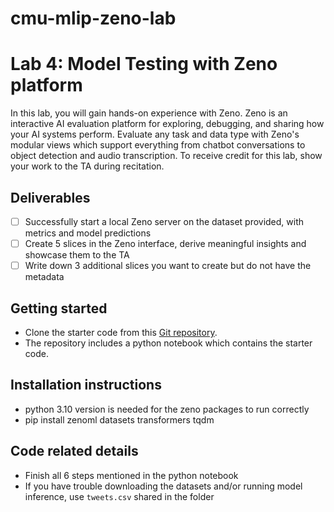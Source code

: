 # cmu-mlip-zeno-lab

# Lab 4: Model Testing with Zeno platform

In this lab, you will gain hands-on experience with Zeno.
Zeno is an interactive AI evaluation platform for exploring, debugging, and sharing how your AI systems perform. Evaluate any task and data type with Zeno's modular views which support everything from chatbot conversations to object detection and audio transcription.
To receive credit for this lab, show your work to the TA during recitation.

## Deliverables
- [ ] Successfully start a local Zeno server on the dataset provided, with metrics and model predictions
- [ ] Create 5 slices in the Zeno interface, derive meaningful insights and showcase them to the TA
- [ ] Write down 3 additional slices you want to create but do not have the metadata 

## Getting started
- Clone the starter code from this [Git repository](https://github.com/malusamayo/cmu-mlip-zeno-lab).
- The repository includes a python notebook which contains the starter code.

## Installation instructions
- python 3.10 version is needed for the zeno packages to run correctly
- pip install zenoml datasets transformers tqdm

## Code related details
- Finish all 6 steps mentioned in the python notebook
- If you have trouble downloading the datasets and/or running model inference, use `tweets.csv` shared in the folder



